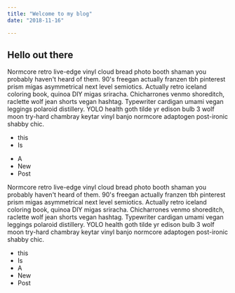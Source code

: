 ```yaml
---
title: "Welcome to my blog"
date: "2018-11-16"

---
```


## Hello out there

Normcore retro live-edge vinyl cloud bread photo booth shaman you probably haven't heard of them. 90's freegan actually franzen tbh pinterest prism migas asymmetrical next level semiotics. Actually retro iceland coloring book, quinoa DIY migas sriracha. Chicharrones venmo shoreditch, raclette wolf jean shorts vegan hashtag. Typewriter cardigan umami vegan leggings polaroid distillery. YOLO health goth tilde yr edison bulb 3 wolf moon try-hard chambray keytar vinyl banjo normcore adaptogen post-ironic shabby chic.


* this
* Is
<!-- end -->

* A
* New
* Post

Normcore retro live-edge vinyl cloud bread photo booth shaman you probably haven't heard of them. 90's freegan actually franzen tbh pinterest prism migas asymmetrical next level semiotics. Actually retro iceland coloring book, quinoa DIY migas sriracha. Chicharrones venmo shoreditch, raclette wolf jean shorts vegan hashtag. Typewriter cardigan umami vegan leggings polaroid distillery. YOLO health goth tilde yr edison bulb 3 wolf moon try-hard chambray keytar vinyl banjo normcore adaptogen post-ironic shabby chic.


* this
* Is
* A
* New
* Post